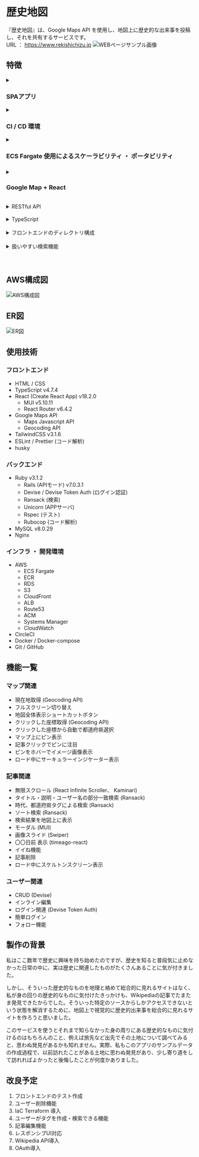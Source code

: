 # 歴史地図
『歴史地図』は、Google Maps API を使用し、地図上に歴史的な出来事を投稿し、それを共有するサービスです。  
URL ： https://www.rekishichizu.jp
<img width="auto" alt="WEBページサンプル画像" src="README_images/WEBページサンプル01.png">


## 特徴
<details> 
  <summary><h3>SPAアプリ</h3></summary>
  このアプリはフロントエンドで Create React App を使い作成したSPAアプリを、AWS S3 へデプロイし AWS CloudFront で静的コンテンツとして配信しています。<br>
  また、SPAアプリの弱点である初期読み込みの遅さを解消する工夫として、初期読み込みする記事数を減らし、無限スクロールによってデータを追加取得することや、バックエンドの N+1 問題を解消することによってレスポンスを早くするなどの工夫を施しています。
</details>
<details> 
  <summary><h3>CI / CD 環境</h3></summary>
  開発環境に Docker を使用し、CI / CD ツールとして CircleCI を使用しています。<br>
  CircleCI が GitHub のmainブランチへのpush / mergeを検知して、自動でテストが走り、テストが成功すると自動デプロイが実行される環境を構築しています。<br>
  また、 git commit を実行した際に自動でコード解析、コード整形が行われ、コードの品質を一定に保つようになっています。
</details>
<details> 
  <summary><h3>ECS Fargate 使用によるスケーラビリティ ・ ポータビリティ<h3></summary>
  バックエンドのproduction環境として Fargate を使用することで、拡張が容易で、さらにコンテナ技術により開発環境とproduction環境の差異を吸収し、携帯性の高い環境を構築しています。
</details>
<details> 
  <summary><h3>Google Map + React</h3></summary>
  このアプリのメイン機能である地図と記事の表示や扱いについて、Google Maps API と React の豊富なライブラリを活用し、なるべくユーザーが分かりやすく簡単に操作できるようにアプリを作成しました。
</details>
<br>
<details> 
  <summary>RESTful API</summary>
  厳密には RESTful API とは呼べないかもしれませんが、なるべく RESTful API の原則にのっとった仕様を目指しました。<br>
  例)<br>
  &emsp;・ Devise Token Auth を使用したトークン認証によりステートレスな設計<br>
  &emsp;・ リソース検索 : [GET]&emsp;&emsp;https&#58;//api.rekishichizu.jp/v1/articles?ids=9,35,37&words=神社&period_ids=5,6&sort_by=likes_count+DESC<br>
  &emsp;・ 個別リソース : [GET]&emsp;&emsp;https&#58;//api.rekishichizu.jp/v1/users/{user_name}<br>
  &emsp;・ リソース削除 : [DELETE] https&#58;//api.rekishichizu.jp/v1/articles/{article_id} *ヘッダーに認証トークンが必要
</details>
<br>
<details> 
  <summary>TypeScript</summary>
  TypeScript により、安全性の高い JavaScript コードとなっています。
</details>
<br>
<details> 
  <summary>フロントエンドのディレクトリ構成</summary>
  フロントエンドのディレクトリ構成でUIとロジックの切り分けを意識し、また、UIについてもレイアウトと要素の切り分けなどを意識したディレクトリ構成にしました(一部切り分けが終わっていないコードがあります。また下記の定義を厳密に守っているわけではありません)。<br>
  src/<br>
  ├ Hooks&emsp;&emsp; (カスタムフック)<br>
  ├ Utils&emsp;&emsp;&emsp;(ロジック関連)<br>
  ├ Pages&emsp;&emsp; (URLに対応。Viewで構成される。ページ全体のレイアウトを決定する)<br>
  ├ Views&emsp;&emsp; (TemplateとPartで構成され、主に要素間のスペースなどのレイアウトを決定する)<br>
  ├ Templates (Partで構成される)<br>
  ├ Parts&emsp;&emsp;&ensp;(最小UI要素。自身で完結したロジックのみ持つ)<br>
  └ index.tsx
</details>
<br>
<details> 
  <summary>扱いやすい検索機能</summary>
  Ruby の Gem Ransack を使用し、記事のタイトル、説明、またはユーザー名に対する部分一致検索、これら条件にプラスしてソート検索やタグ検索を併用して検索できます。<br>
  また、デモデータを各都道府県に最低1つずつ用意し、様々な条件で検索を試すことができるようにしました。
</details>
<br>
<br>


##  AWS構成図
<img width="auto" alt="AWS構成図" src="README_images/AWS構成図.png">


##  ER図
<img width="auto" alt="ER図" src="README_images/ER図.png">


##  使用技術
### フロントエンド
- HTML / CSS
- TypeScript v4.7.4
- React (Create React App) v18.2.0  
  - MUI v5.10.11
  - React Router v6.4.2
- Google Maps API
  - Maps Javascript API
  - Geocoding API
- TailwindCSS v3.1.6
- ESLint / Prettier (コード解析)
- husky
### バックエンド
- Ruby v3.1.2
  - Rails (APIモード) v7.0.3.1
  - Devise / Devise Token Auth (ログイン認証)
  - Ransack (検索)
  - Unicorn (APPサーバ)
  - Rspec (テスト)
  - Rubocop (コード解析)
- MySQL v8.0.29
- Nginx
### インフラ ・ 開発環境
- AWS
  - ECS Fargate
  - ECR
  - RDS
  - S3
  - CloudFront
  - ALB
  - Route53
  - ACM
  - Systems Manager
  - CloudWatch
- CircleCI
- Docker / Docker-compose
- Git / GitHub



##  機能一覧
### マップ関連
- 現在地取得 (Geocoding API)
- フルスクリーン切り替え
- 地図全体表示ショートカットボタン
- クリックした座標取得 (Geocoding API)
- クリックした座標から自動で都道府県選択
- マップ上にピン表示
- 記事クリックでピンに注目
- ピンをホバーでイメージ画像表示
- ロード中にサーキュラーインジケーター表示
### 記事関連
- 無限スクロール (React Infinite Scroller、 Kaminari)
- タイトル・説明・ユーザー名の部分一致検索 (Ransack)
- 時代、都道府県タグによる検索 (Ransack)
- ソート検索 (Ransack)
- 検索結果を地図上に表示
- モーダル (MUI)
- 画像スライド (Swiper)
- 〇〇日前 表示 (timeago-react)
- イイね機能
- 記事削除
- ロード中にスケルトンスクリーン表示
### ユーザー関連
- CRUD (Devise)
- インライン編集
- ログイン関連 (Devise Token Auth)
- 簡単ログイン
- フォロー機能


##  製作の背景
私はここ数年で歴史に興味を持ち始めたのですが、歴史を知ると普段気に止めなかった日常の中に、実は歴史に関連したものがたくさんあることに気が付きました。

しかし、そういった歴史的なものを地理と絡めて総合的に見れるサイトはなく、私が身の回りの歴史的なものに気付けたきっかけも、Wikipediaの記事でたまたま発見できたからでした。そういった特定のソースからしかアクセスできないという状態を解消するために、地図上で視覚的に歴史的出来事を総合的に見れるサイトを作ろうと思いました。

このサービスを使うとそれまで知らなかった身の周りにある歴史的なものに気付けるのはもちろんのこと、例えば旅先など出先でその土地について調べてみると、思わぬ発見があるかも知れません。実際、私もこのアプリのサンプルデータの作成過程で、以前訪れたことがある土地に思わぬ発見があり、少し寄り道をして訪れればよかったと後悔したことが何度かありました。


## 改良予定
1. フロントエンドのテスト作成
1. ユーザー削除機能
1. IaC Terraform 導入
1. ユーザーがタグを作成・検索できる機能
1. 記事編集機能
1. レスポンシブUI対応
1. Wikipedia API導入
1. OAuth導入
